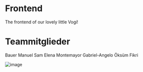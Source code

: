 # Frontend
The frontend of our lovely little Vogi!

# Teammitglieder
Bauer Manuel
Sam Elena
Montemayor Gabriel-Angelo
Öksüm Fikri

![image](https://github.com/SJ2324-5BHIF-Vogi/Frontend/assets/61699155/688b0d85-21d2-4179-9d64-5f57758ae0aa)
